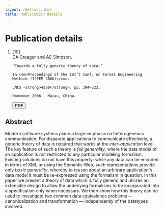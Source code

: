 ```yaml
---
layout: /default.html
title: Publication details
---
```


# Publication details

<ol class="publications">
<li class="reference">
  <div class="citation_number">[10]</div>
  <div class="citation">
    DA Creager and AC Simpson.

    “Towards a fully generic theory of data.”

    In <em>Proceedings of the Int’l Conf. on Formal Engineering
    Methods (ICFEM 2006)</em>.

    LNCS <strong>4260</strong>, pp. 304–323.

    November 2006.  Macau, China.
  </div>

  <div class="downloads">
    <a href="gentheory.pdf">
    <button type="button" class="btn btn-primary">
      <span class="glyphicon glyphicon-download"></span> PDF
    </button>
    </a>
  </div>
</li>
</ol>

## Abstract

Modern software systems place a large emphasis on heterogeneous
communication.  For disparate applications to communicate effectively,
a generic theory of data is required that works at the
*inter-application* level.  The key feature of such a theory is *full
generality*, where the data model of an application is not restricted
to any particular modeling formalism.  Existing solutions do not have
this property: while any data can be encoded in terms of XML or using
the Semantic Web, such representations provide only *basic
generality*, whereby to reason about an arbitrary application's data
model it must be re-expressed using the formalism in question.  In
this paper we present a theory of data which is fully generic and
utilizes an extensible design to allow the underlying formalisms to be
incorporated into a specification only when necessary.  We then show
how this theory can be used to investigate two common data equivalence
problems — canonicalization and transformation — independently of the
datatypes involved.
